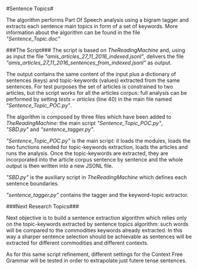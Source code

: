 
#Sentence Topics#

The algorithm performs Part Of Speech analysis using a bigram tagger and extracts each sentence main topics in form of a set of keywords.
More information about the algorithm can be found in the file _"Sentence_Topic.doc"_

###The Script###
The script is based on _TheReadingMachine_ and, using as input the file _"amis_articles_27_11_2016_indexed.jsonl"_, delivers the file
_"amis_articles_27_11_2016_sentences_from_indexed.jsonl"_ as output.

The output contains the same content of the input plus a dictionary of sentences (keys) and topic-keywords (values) extracted from the same sentences.
For test purposes the set of articles is constrained to two articles, but the script works for all the articles corpus: full analysis 
can be performed by setting _tests = articles_ (line 40) in the main file named _"Sentence_Topic_POC.py"_.

The algorithm is composed by three files which have been added to _TheReadingMachine_: the main script _"Sentence_Topic_POC.py"_,  
_"SBD.py"_ and _"sentence_tagger.py"_.

_"Sentence_Topic_POC.py"_ is the main script: it loads the modules, loads the two functions needed for topic-keywords extraction, loads
the articles and runs the analysis. Once the topic-keywords are extracted, they are incorporated into the article corpus sentence by sentence
and the whole output is then written into a new JSONL file.

_"SBD.py"_ is the auxiliary script in _TheReadingMachine_ which defines each sentence boundaries.

_"sentence_tagger.py"_ contains the tagger and the keyword-topic extractor.

###Next Research Topics###

Next objective is to build a sentence extraction algorithm which relies only on the topic-keywords extracted by sentence topics
algorithm: such words will be compared to the commodities keywords already extracted. In this way a sharper sentence selection 
should be achievable as sentences will be extracted for different commodities and different contexts.

As for this same script refinement, different settings for the Context Free Grammar will be tested in order to extrapolate just
futere tense sentences.
